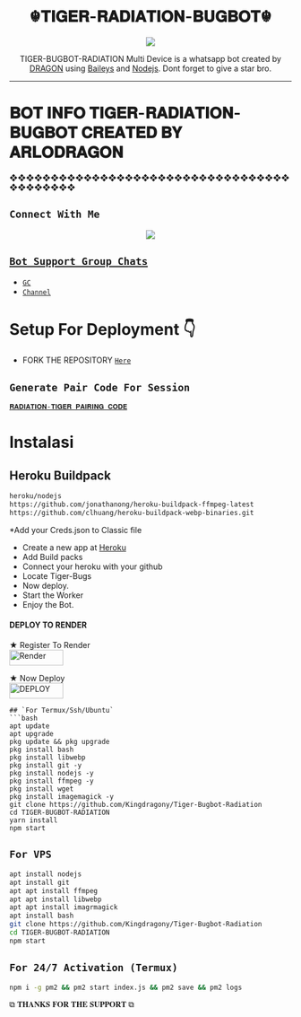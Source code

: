  

<h1 align="center">☬𝐓𝐈𝐆𝐄𝐑-𝐑𝐀𝐃𝐈𝐀𝐓𝐈𝐎𝐍-𝐁𝐔𝐆𝐁𝐎𝐓☬<br></h1>
<p align="center">
<img src="https://telegra.ph/file/1335d3dde45b461134016.jpg"/>
</p>

<p align="center">
TIGER-BUGBOT-RADIATION Multi Device is a whatsapp bot created by <a href="https://github.com/kingdragony" target="_blank">DRAGON</a> using <a href="https://github.com/adiwajshing/Baileys" target="_blank">Baileys</a> and <a href="https://github.com/nodejs" target="_blank">Nodejs</a>. Dont forget to give a star bro.
</p>



------

# 𝐁𝐎𝐓 𝐈𝐍𝐅𝐎  𝐓𝐈𝐆𝐄𝐑-𝐑𝐀𝐃𝐈𝐀𝐓𝐈𝐎𝐍-𝐁𝐔𝐆𝐁𝐎𝐓 𝐂𝐑𝐄𝐀𝐓𝐄𝐃 𝐁𝐘 𝐀𝐑𝐋𝐎𝐃𝐑𝐀𝐆𝐎𝐍

 ❖❖❖❖❖❖❖❖❖❖❖❖❖❖❖❖❖❖❖❖❖❖❖❖❖❖❖❖❖❖❖❖❖❖❖❖❖❖❖❖❖❖

## ```Connect With Me```
<p align="center">
 <a href="https://chat.whatsapp.com/I5xIShFtrk43tfaWEmppNH"><img src="https://img.shields.io/badge/WhatsApp ?style=for-the-badge&logo=whatsapp&logoColor=white&link=https://chat.whatsapp.com/I5xIShFtrk43tfaWEmppNH" /><br>


## ```Bot Support Group Chats```

- [`GC`](https://chat.whatsapp.com/I5xIShFtrk43tfaWEmppNH)
- [`Channel`](https://whatsapp.com/channel/0029VaNPPwR30LKQk437x51Q)



# Setup For Deployment 👇

- FORK THE REPOSITORY [`Here`](https://github.com/Kingdragony/Tiger-Bugbot-Radiation/fork)

## `Generate Pair Code For Session`

[`𝐑𝐀𝐃𝐈𝐀𝐓𝐈𝐎𝐍-𝐓𝐈𝐆𝐄𝐑 𝐏𝐀𝐈𝐑𝐈𝐍𝐆 𝐂𝐎𝐃𝐄`](https://radiator-codes-caf19f48b507.herokuapp.com/pair)


# Instalasi
## Heroku Buildpack
```bash
heroku/nodejs
https://github.com/jonathanong/heroku-buildpack-ffmpeg-latest
https://github.com/clhuang/heroku-buildpack-webp-binaries.git
```
*Add your Creds.json to Classic file
* Create a new app at [Heroku](heroku.com)
* Add Build packs
* Connect your heroku with your github
* Locate Tiger-Bugs
* Now deploy.
* Start the Worker
* Enjoy the Bot.

#### DEPLOY TO RENDER

 ★ Register To Render 
    <br>
<a href='https://dashboard.render.com/register' target="_blank"><img alt='Render' src='https://img.shields.io/badge/CREATE-h?color=black&style=for-the-badge&logo=render' width="96.35" height="28"/></a></p>

★ Now Deploy
    <br>
<a href='https://dashboard.render.com/select-repo?type=web' target="_blank"><img alt='DEPLOY' src='https://img.shields.io/badge/DEPLOY -h?color=black&style=for-the-badge&logo=render' width="96.35" height="28"/></a></p>


```
## `For Termux/Ssh/Ubuntu`
```bash
apt update
apt upgrade
pkg update && pkg upgrade
pkg install bash
pkg install libwebp
pkg install git -y
pkg install nodejs -y 
pkg install ffmpeg -y 
pkg install wget
pkg install imagemagick -y
git clone https://github.com/Kingdragony/Tiger-Bugbot-Radiation
cd TIGER-BUGBOT-RADIATION 
yarn install
npm start
```
## `For VPS`
```bash
apt install nodejs 
apt install git 
apt apt install ffmpeg 
apt apt install libwebp 
apt apt install imagrmagick
apt install bash
git clone https://github.com/Kingdragony/Tiger-Bugbot-Radiation 
cd TIGER-BUGBOT-RADIATION 
npm start
```
## `For 24/7 Activation (Termux)`
```bash
npm i -g pm2 && pm2 start index.js && pm2 save && pm2 logs
```

 ⧉ 𝐓𝐇𝐀𝐍𝐊𝐒 𝐅𝐎𝐑 𝐓𝐇𝐄 𝐒𝐔𝐏𝐏𝐎𝐑𝐓 ⧉
